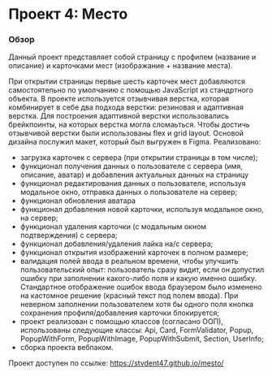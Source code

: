# Проект 4: Место

### Обзор
Данный проект представляет собой страницу с профилем (название и описание) и карточками мест (изображание + название места).

 При открытии страницы первые шесть карточек мест добавляются самостоятельно по умолчанию с помощью JavaScript из стандртного объекта. В проекте используется отзывчивая верстка, которая комбинирует в себе два подхода верстки: резиновая и адаптивная верстка. Для построения адаптивной верстки использовались брейкпоинты, на которых верстка могла сломаьться. Чтобы достичь отзывчивой верстки были использованы flex и grid layout. Основой дизайна послужил макет, который был выгружен в Figma.
Реализовано:
- загрузка карточек с сервера (при открытии страницы в том числе);
- функционал получения данных о пользователе с сервера (имя, описание, аватар) и добавления актуальных данных на страницу
- функционал редактирования данных о пользователе, используя модальное окно, отправка данных о пользователе на сервер;
- функционал обновления аватара
- функционал добавления новой карточки, используя модальное окно, на сервер;
- функционал удаления карточки (с модальным окном подтверждения) с сервера;
- функционал добавления/удаления лайка на/с сервера;
- функционал открытия изображений карточек в полном размере;
- валидация полей ввода в реальном времени, чтобы улучшить пользовательский опыт: пользователь сразу видит, если он допустил ошибку при заполнении какого-либо поля и какую именно ошибку. Стандартное отображение ошибок ввода браузером было изменено на кастомное решение (красный текст под полем ввода). При неверном заполнении пользователем хотя бы одного поля кнопка сохранения профиля/добавления карточки блокируется;
- проект реализован с помощью классов (согласано ООП), использованы следующие классы: Api, Card, FormValidator, Popup, PopupWithForm, PopupWithImage, PopupWithSubmit, Section, UserInfo;
- сборка проекта вебпаком.

Проект доступен по ссылке: https://stvdent47.github.io/mesto/
